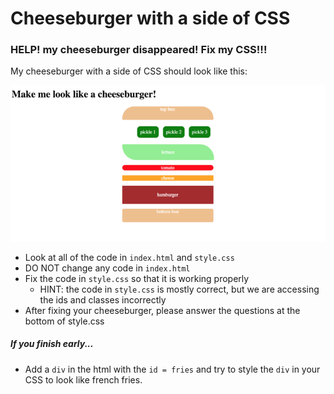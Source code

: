 # Cheeseburger with a side of CSS

### HELP! my cheeseburger disappeared! Fix my CSS!!!

My cheeseburger with a side of CSS should look like this:

![final-product](/images/cheeseburger.png)

* Look at all of the code in `index.html` and `style.css`
* DO NOT change any code in `index.html`
* Fix the code in `style.css` so that it is working properly
  * HINT: the code in `style.css` is mostly correct, but we are accessing the ids and classes incorrectly
* After fixing your cheeseburger, please answer the questions at the bottom of style.css


##### If you finish early...
* Add a `div` in the html with the `id = fries` and try to style the `div` in your CSS to look like french fries.